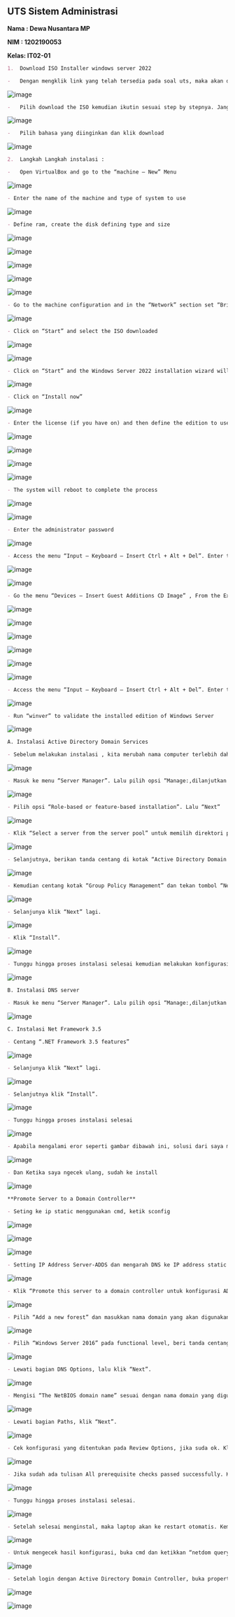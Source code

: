 ## 				**UTS Sistem Administrasi**

**Nama : Dewa Nusantara MP**

**NIM  : 1202190053**

**Kelas: IT02-01**


```markdown
1.	Download ISO Installer windows server 2022
```

```markdown
-	Dengan mengklik link yang telah tersedia pada soal uts, maka akan dibawa ke link tersebut dengan tampilan seperti dibawah ini :
```



![image](https://user-images.githubusercontent.com/62064492/143055397-36f7dd74-54c5-40a8-8dbc-c01f3b9af267.png)



```markdown
-	Pilih download the ISO kemudian ikutin sesuai step by stepnya. Jangan lupa centang "yes" kemudian continue
```
![image](https://user-images.githubusercontent.com/62064492/143053175-653f48de-9823-4f51-8a0b-3e45a5b30969.png)


```markdown
-	Pilih bahasa yang diinginkan dan klik download
```

![image](https://user-images.githubusercontent.com/62064492/143054412-3007ddec-869b-4b2a-8005-904741790331.png)

```markdown
2.	Langkah Langkah instalasi :
```

```markdown
-	Open VirtualBox and go to the “machine – New” Menu


```

![image](https://user-images.githubusercontent.com/62064492/143054598-1f6e6fc3-c1a7-4a57-ab2b-78f2d7e2ebef.png)


```markdown
- Enter the name of the machine and type of system to use
```

![image](https://user-images.githubusercontent.com/62064492/143054762-87d1d4a1-858f-444d-8a39-52aef92be822.png)

```markdown
- Define ram, create the disk defining type and size
```

![image](https://user-images.githubusercontent.com/62064492/143054912-54ba54b0-578d-48fc-9683-3af3273c0a5f.png)

![image](https://user-images.githubusercontent.com/62064492/143055084-ee7c4214-06c5-45be-9730-de3a94b1a693.png)

![image](https://user-images.githubusercontent.com/62064492/143055198-bc2a0183-3407-4eb7-a44d-e1f0b6a4dfc0.png)

![image](https://user-images.githubusercontent.com/62064492/143055756-ac239256-e401-450b-9820-5af8044f2f3b.png)

![image](https://user-images.githubusercontent.com/62064492/143055916-67c941d0-c713-4ef4-a6b5-717256fc449d.png)

```markdown
- Go to the machine configuration and in the “Network” section set “Bridge adapter”
```

![image](https://user-images.githubusercontent.com/62064492/143056170-c0aeb41f-8827-4925-9031-036b48e052b6.png)



```markdown
- Click on “Start” and select the ISO downloaded
```


![image](https://user-images.githubusercontent.com/62064492/143056320-0b7067e7-d5cc-44f3-b603-9a4948458450.png)

![image](https://user-images.githubusercontent.com/62064492/143056354-4c788dd4-9e99-4b56-a35e-8a174c7d4c45.png)

```markdown
- Click on “Start” and the Windows Server 2022 installation wizard will load
```

![image](https://user-images.githubusercontent.com/62064492/143063440-38670bfb-ec6c-4faa-aebc-153a7335261b.png)

```markdown
- Click on “Install now”
```

![image](https://user-images.githubusercontent.com/62064492/143063713-1c3f1ff1-f6eb-4818-adf7-e08f8b6f9a46.png)

```markdown
- Enter the license (if you have on) and then define the edition to use, Accept the license and then proceed with the installation of Windows Server 2022
```

![image](https://user-images.githubusercontent.com/62064492/143056936-1217ebea-2615-42be-8fc5-aab38dc8f412.png)

![image](https://user-images.githubusercontent.com/62064492/143056983-b9f82028-a4bd-4559-b990-7308468b0e4d.png)

![image](https://user-images.githubusercontent.com/62064492/143057019-910c5a7a-e41a-48a2-802a-a6c8b9c504b0.png)

![image](https://user-images.githubusercontent.com/62064492/143057060-3828692f-ecc5-4685-9922-f30aad714be5.png)


```markdown
- The system will reboot to complete the process
```

![image](https://user-images.githubusercontent.com/62064492/143057224-a70441ce-bcf8-4409-a7f6-7cd86045008e.png)

![image](https://user-images.githubusercontent.com/62064492/143057254-ba41bec5-2b5c-45e3-b628-24ecdbb7dcda.png)

```markdown
- Enter the administrator password
```
![image](https://user-images.githubusercontent.com/62064492/143057361-78d2d5d6-c2d0-42c2-82c5-5e9c2e1f2f50.png)

```markdown
- Access the menu “Input – Keyboard – Insert Ctrl + Alt + Del”. Enter the password created and wait for the configuration to load
```

![image](https://user-images.githubusercontent.com/62064492/143057442-756f4682-c260-467c-9f2a-88ebfbe57c52.png)

![image](https://user-images.githubusercontent.com/62064492/143057473-4cdefe33-c527-45f2-a2c4-0ad5167cbb36.png)


```markdown
- Go the menu “Devices – Insert Guest Additions CD Image” , From the Explorer run this and follow the steps pf the wizard. Reboot the machine
```

![image](https://user-images.githubusercontent.com/62064492/143057576-ab4e6e92-dee8-448e-8517-7896762ff6f3.png)

![image](https://user-images.githubusercontent.com/62064492/143057600-a4b5bfa4-87a5-412c-bb41-23ec20e4c293.png)

![image](https://user-images.githubusercontent.com/62064492/143057633-ff164af7-0320-4951-8a90-334ac7b81127.png)

![image](https://user-images.githubusercontent.com/62064492/143057688-6d498c5c-7804-4630-bf67-19c2855d6d4e.png)

![image](https://user-images.githubusercontent.com/62064492/143057798-c2e68da7-ff7a-465e-86ee-8a163429e018.png)

![image](https://user-images.githubusercontent.com/62064492/143057841-793a837d-8ce0-419d-bcbd-7d5f0a693e06.png)


```markdown
- Access the menu “Input – Keyboard – Insert Ctrl + Alt + Del”. Enter the password created and wait for the configuration to load
```
![image](https://user-images.githubusercontent.com/62064492/143057955-b7282bcd-8bc1-40f9-858e-b2c40e1bcfbc.png)

```markdown
- Run “winver” to validate the installed edition of Windows Server
```

![image](https://user-images.githubusercontent.com/62064492/143058074-ab6a8d6f-8421-433e-afd9-3d1873a4123c.png)

```markdown
A. Instalasi Active Directory Domain Services
```

```markdown
- Sebelum melakukan instalasi , kita merubah nama computer terlebih dahulu dengan masuk ke windows powershell. Kemudian ketikkan “rename-computer -Newname Server2022”
```

![image](https://user-images.githubusercontent.com/62064492/143058230-c8536ec9-1ac0-4789-9b63-0b592839313d.png)

```markdown
- Masuk ke menu “Server Manager”. Lalu pilih opsi “Manage:,dilanjutkan dengan mengklik “Add Roles and Features”. Kemudian klik “Next”.
```
![image](https://user-images.githubusercontent.com/62064492/143058338-b6117d81-8479-4860-94f9-f4371a630f72.png)

```markdown
- Pilih opsi “Role-based or feature-based installation”. Lalu “Next”
```

![image](https://user-images.githubusercontent.com/62064492/143058402-8450dfce-0c8f-4b3a-b14d-4da3691fd439.png)

```markdown
- Klik “Select a server from the server pool” untuk memilih direktori penyimpanan lokal. Lalu “Next”
```

![image](https://user-images.githubusercontent.com/62064492/143058537-a5d1dc41-1d55-405d-8fea-ce5335b89c61.png)

```markdown
- Selanjutnya, berikan tanda centang di kotak “Active Directory Domain Services”. Saat anda mencentang kotak, disebelah kanan muncul penjelasan singkat tentang ADDS dan cara kerjanya. Lalu klik “Add Features”.
```
![image](https://user-images.githubusercontent.com/62064492/143058626-b950b867-673b-4be0-8644-571d715e5c91.png)

```markdown
- Kemudian centang kotak “Group Policy Management” dan tekan tombol “Next”.
```

![image](https://user-images.githubusercontent.com/62064492/143058709-2e1fce7f-3cf7-4203-9ec1-5aa1600f3e04.png)

```markdown
- Selanjunya klik “Next” lagi.
```
![image](https://user-images.githubusercontent.com/62064492/143058812-7cc2737b-c66a-4d48-bce0-ebab12dfc834.png)

```markdown
- Klik “Install”.
```

![image](https://user-images.githubusercontent.com/62064492/143058927-66049ec4-f165-4ffa-a11f-d3ba398feaef.png)

```markdown
- Tunggu hingga proses instalasi selesai kemudian melakukan konfigurasi ADDS
```
![image](https://user-images.githubusercontent.com/62064492/143059056-4b3a2b2c-c4a3-43c7-bf11-a974412b383e.png)



```markdown
B. Instalasi DNS server
```

```markdown
- Masuk ke menu “Server Manager”. Lalu pilih opsi “Manage:,dilanjutkan dengan mengklik “Add Roles and Features”. Kemudian klik “Next”. Stepnya sama seperti instalasi active directory. Kita perlu menginstal dan mengonfigurasi peran Active Directory dan server DNS untuk bekerja bersama. 
```

![image](https://user-images.githubusercontent.com/62064492/143059169-bc75ab5c-54dc-474f-b9b1-a809f8547103.png)



```markdown
C. Instalasi Net Framework 3.5
```

```markdown
- Centang “.NET Framework 3.5 features”
```

![image](https://user-images.githubusercontent.com/62064492/143059289-ca4aa9b0-e658-445c-b6eb-7b01ddb2192e.png)

```markdown
- Selanjunya klik “Next” lagi.
```

![image](https://user-images.githubusercontent.com/62064492/143059414-e40ac556-cbd2-4192-8fc6-3459d68decd8.png)

```markdown
- Selanjutnya klik “Install”.
```
![image](https://user-images.githubusercontent.com/62064492/143059520-231922be-4757-4c00-bf38-e89398e48da4.png)

```markdown
- Tunggu hingga proses instalasi selesai
```

![image](https://user-images.githubusercontent.com/62064492/143059642-a839d8d3-231c-4f1e-8a5a-fe37c474cb02.png)

```markdown
- Apabila mengalami eror seperti gambar dibawah ini, solusi dari saya melakukan windows update ke versi 21H1 yang dimana sudah include instalasi .NET Framework 3.5 
```
![image](https://user-images.githubusercontent.com/62064492/143059738-7efa2ff3-83f2-42e2-9f84-578082f27a29.png)

```markdown
- Dan Ketika saya ngecek ulang, sudah ke install

```
![image](https://user-images.githubusercontent.com/62064492/143059913-323cfebb-8baa-4d03-b6c4-e78dad592013.png)


```markdown
**Promote Server to a Domain Controller**
```

```markdown
- Seting ke ip static menggunakan cmd, ketik sconfig
```

![image](https://user-images.githubusercontent.com/62064492/143060040-3187b4bc-c2ef-442e-924a-36ef3cebe5a4.png)

![image](https://user-images.githubusercontent.com/62064492/143060060-92f95ebf-600c-4c5e-8df0-fea1880b923f.png)

![image](https://user-images.githubusercontent.com/62064492/143060089-187e310d-b30c-46d6-b23a-0e22b7b89e6c.png)

```markdown
- Setting IP Address Server-ADDS dan mengarah DNS ke IP address static yang digunakan.
```

![image](https://user-images.githubusercontent.com/62064492/143060278-638d7a68-2f9f-4e0a-ac89-b449a6b29bc1.png)

```markdown
- Klik “Promote this server to a domain controller untuk konfigurasi ADDS
```
![image](https://user-images.githubusercontent.com/62064492/143060623-08bef976-72e9-424a-a31b-668860218189.png)

```markdown
- Pilih “Add a new forest” dan masukkan nama domain yang akan digunakan pada Root Domain Name. Misalnya disini saya menggunakan domain “Aim.com”
```
![image](https://user-images.githubusercontent.com/62064492/143062005-9155bdfa-ea42-4cb3-91ec-3e4b0072998a.png)

```markdown
- Pilih “Windows Server 2016” pada functional level, beri tanda centang pada “Domain Name System (DNS) server” dan ”Global Catalog (GC)”. Serta mengisi password Directory Services Restore Mode dengan kriteria strong password.
```

![image](https://user-images.githubusercontent.com/62064492/143062084-1c336f87-a714-444b-badc-ce385c59e73c.png)

```markdown
- Lewati bagian DNS Options, lalu klik “Next”.
```

![image](https://user-images.githubusercontent.com/62064492/143064837-a5dd8d07-d77c-4cbe-a96d-eb6b2a120c6e.png)

```markdown
- Mengisi “The NetBIOS domain name” sesuai dengan nama domain yang digunakan.
```
![image](https://user-images.githubusercontent.com/62064492/143062175-cfc66680-5ce8-40e5-b879-13239b76cd74.png)

```markdown
- Lewati bagian Paths, klik “Next”.
```

![image](https://user-images.githubusercontent.com/62064492/143062494-2c7a08ce-49f3-40db-ad12-4490ec112b99.png)

```markdown
- Cek konfigurasi yang ditentukan pada Review Options, jika suda ok. Klik “Next”.
```
![image](https://user-images.githubusercontent.com/62064492/143062586-0f8f8e3b-1a2b-4546-9779-f70238828d1a.png)

```markdown
- Jika sudah ada tulisan All prerequisite checks passed successfully. Klik “Install” untuk apply konfigurasi yang sudah ditentukan.
```
![image](https://user-images.githubusercontent.com/62064492/143062766-88e37beb-aa83-4b18-ba2d-b20fec2e6c8f.png)

```markdown
- Tunggu hingga proses instalasi selesai.
```

![image](https://user-images.githubusercontent.com/62064492/143062877-c7a3a0e7-cdd8-404a-9ac2-a4204c5bfd46.png)

```markdown
- Setelah selesai menginstal, maka laptop akan ke restart otomatis. Kemudian login menggunakan password administrator
```
![image](https://user-images.githubusercontent.com/62064492/143063003-05d43408-9b66-47a4-b1eb-c0244616cba2.png)

```markdown
- Untuk mengecek hasil konfigurasi, buka cmd dan ketikkan “netdom query fsmo”
```

![image](https://user-images.githubusercontent.com/62064492/143063107-abcd1b4e-08d8-44a0-a75b-c1365c377279.png)

```markdown
- Setelah login dengan Active Directory Domain Controller, buka properti TCP/IP koneksi jaringan Anda. Anda dapat melihat Alamat IP server DNS yang disukai
```

![image](https://user-images.githubusercontent.com/62064492/143063183-bdb4c10d-c204-41d6-b2b5-67c1ccd33348.png)

![image](https://user-images.githubusercontent.com/62064492/143063217-4601d716-724f-482e-a080-0107a4cf0656.png)

















